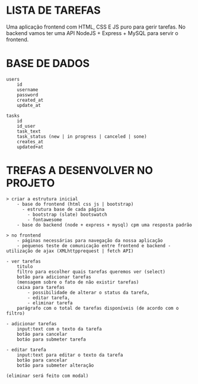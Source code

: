 # LISTA DE TAREFAS

Uma aplicação frontend com HTML, CSS E JS puro para gerir tarefas.
No backend vamos ter uma API NodeJS + Express + MySQL para servir o frontend.

# BASE DE DADOS
    users
        id
        username
        password
        created_at
        update_at
    
    tasks
        id
        id_user
        task_text
        task_status (new | in progress | canceled | sone)
        creates_at
        updated+at

# TREFAS A DESENVOLVER NO PROJETO

    > criar a estrutura inicial
        - base do frontend (html css js | bootstrap)
          - estrutura base de cada página
            - bootstrap (slate) bootswatch
            - fontawesome
        - base do backend (node + express + mysql) cpm uma resposta padrão

    > no frontend
        - páginas necessárias para navegação da nossa aplicação
        - pequenos teste de comunicação entre frontend e backend - utilização de ajax (XMLhttpprequest | fetch API)

    - ver tarefas
        titulo
        filtro para escolher quais tarefas queremos ver (select)
        botão para adicionar tarefas
        (mensagem sobre o fato de não existir tarefas)
        caixa para tarefas
            - possibilidade de alterar o status da tarefa,
            - editar tarefa,
            - eliminar tarefa
        parágrafo com o total de tarefas disponíveis (de acordo com o filtro)

    - adicionar tarefas
        input:text com o texto da tarefa
        botão para cancelar
        botáo para submeter tarefa
    
    - editar tarefa
        input:text para editar o texto da tarefa
        botão para cancelar
        botão para submeter alteração
    
    (eliminar será feito com modal)